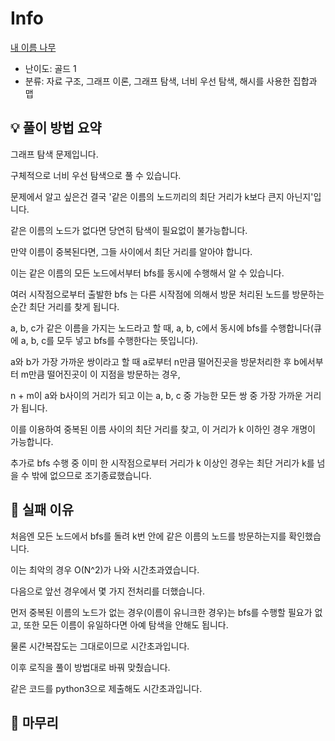 # Info
[내 이름 나무](https://boj.kr/33711)

- 난이도: 골드 1
- 분류: 자료 구조, 그래프 이론, 그래프 탐색, 너비 우선 탐색, 해시를 사용한 집합과 맵

## 💡 풀이 방법 요약

그래프 탐색 문제입니다.

구체적으로 너비 우선 탐색으로 풀 수 있습니다.

문제에서 알고 싶은건 결국 '같은 이름의 노드끼리의 최단 거리가 k보다 큰지 아닌지'입니다.

같은 이름의 노드가 없다면 당연히 탐색이 필요없이 불가능합니다.

만약 이름이 중복된다면, 그들 사이에서 최단 거리를 알아야 합니다.

이는 같은 이름의 모든 노드에서부터 bfs를 동시에 수행해서 알 수 있습니다.

여러 시작점으로부터 출발한 bfs 는 다른 시작점에 의해서 방문 처리된 노드를 방문하는 순간 최단 거리를 찾게 됩니다.

a, b, c가 같은 이름을 가지는 노드라고 할 때, a, b, c에서 동시에 bfs를 수행합니다(큐에 a, b, c를 모두 넣고 bfs를 수행한다는 뜻입니다).

a와 b가 가장 가까운 쌍이라고 할 때 a로부터 n만큼 떨어진곳을 방문처리한 후 b에서부터 m만큼 떨어진곳이 이 지점을 방문하는 경우,

n + m이 a와 b사이의 거리가 되고 이는 a, b, c 중 가능한 모든 쌍 중 가장 가까운 거리가 됩니다.

이를 이용하여 중복된 이름 사이의 최단 거리를 찾고, 이 거리가 k 이하인 경우 개명이 가능합니다.

추가로 bfs 수행 중 이미 한 시작점으로부터 거리가 k 이상인 경우는 최단 거리가 k를 넘을 수 밖에 없으므로 조기종료했습니다.

## 👀 실패 이유

처음엔 모든 노드에서 bfs를 돌려 k번 안에 같은 이름의 노드를 방문하는지를 확인했습니다.

이는 최악의 경우 O(N^2)가 나와 시간초과였습니다.

다음으로 앞선 경우에서 몇 가지 전처리를 더했습니다.

먼저 중복된 이름의 노드가 없는 경우(이름이 유니크한 경우)는 bfs를 수행할 필요가 없고, 또한 모든 이름이 유일하다면 아예 탐색을 안해도 됩니다.

물론 시간복잡도는 그대로이므로 시간초과입니다.

이후 로직을 풀이 방법대로 바꿔 맞췄습니다.

같은 코드를 python3으로 제출해도 시간초과입니다.

## 🙂 마무리
